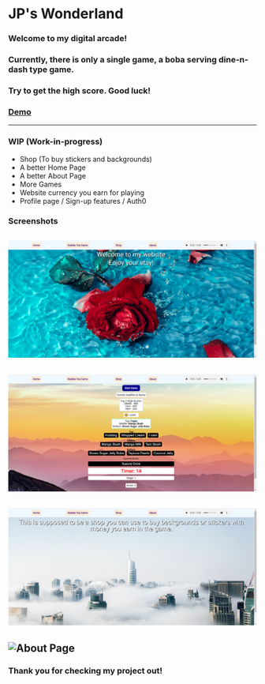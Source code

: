 # JP's Wonderland

### Welcome to my digital arcade!
### Currently, there is only a single game, a boba serving dine-n-dash type game.
### Try to get the high score. Good luck!
### [Demo](https://www.youtube.com/watch?v=XJw0oKqTc4A)

---

### WIP (Work-in-progress)
- Shop (To buy stickers and backgrounds)
- A better Home Page
- A better About Page
- More Games
- Website currency you earn for playing
- Profile page / Sign-up features / Auth0

### Screenshots
![Home Page](screenshots/ss1.png)
---
![Boba Game](screenshots/ss2.png)
---
![Shop Page](screenshots/ss3.png)
---
![About Page](screenshots/ss4.png)
---

### Thank you for checking my project out!
